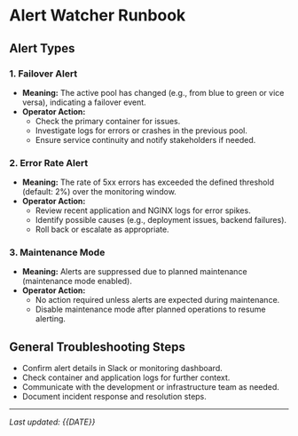 # Alert Watcher Runbook

## Alert Types

### 1. Failover Alert
- **Meaning:** The active pool has changed (e.g., from blue to green or vice versa), indicating a failover event.
- **Operator Action:**
  - Check the primary container for issues.
  - Investigate logs for errors or crashes in the previous pool.
  - Ensure service continuity and notify stakeholders if needed.

### 2. Error Rate Alert
- **Meaning:** The rate of 5xx errors has exceeded the defined threshold (default: 2%) over the monitoring window.
- **Operator Action:**
  - Review recent application and NGINX logs for error spikes.
  - Identify possible causes (e.g., deployment issues, backend failures).
  - Roll back or escalate as appropriate.

### 3. Maintenance Mode
- **Meaning:** Alerts are suppressed due to planned maintenance (maintenance mode enabled).
- **Operator Action:**
  - No action required unless alerts are expected during maintenance.
  - Disable maintenance mode after planned operations to resume alerting.

## General Troubleshooting Steps
- Confirm alert details in Slack or monitoring dashboard.
- Check container and application logs for further context.
- Communicate with the development or infrastructure team as needed.
- Document incident response and resolution steps.

---

_Last updated: {{DATE}}_